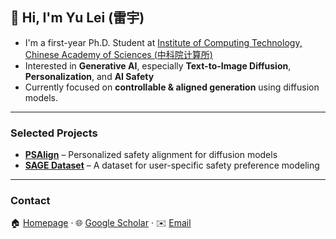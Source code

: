 ## 👋 Hi, I'm Yu Lei (雷宇)

- I'm a first-year Ph.D. Student at [Institute of Computing Technology, Chinese Academy of Sciences (中科院计算所)](https://www.ict.ac.cn/)  
- Interested in **Generative AI**, especially **Text-to-Image Diffusion**, **Personalization**, and **AI Safety**  
- Currently focused on **controllable & aligned generation** using diffusion models.

---

### Selected Projects

- [**PSAlign**](https://github.com/M-E-AGI-Lab/PSAlign) – Personalized safety alignment for diffusion models  
- [**SAGE Dataset**](https://github.com/M-E-AGI-Lab/PSAlign) – A dataset for user-specific safety preference modeling

---

### Contact

🏠 [Homepage](https://torpedo2003.github.io) · 🌐 [Google Scholar](https://scholar.google.com/citations?user=MbpRPIQAAAAJ) · ✉️ [Email](mailto:leiyu2648@gmail.com)
